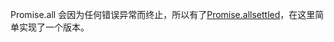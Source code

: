 Promise.all 会因为任何错误异常而终止，所以有了[Promise.allsettled](https://developer.mozilla.org/zh-CN/docs/Web/JavaScript/Reference/Global_Objects/Promise/allSettled)，在这里简单实现了一个版本。
